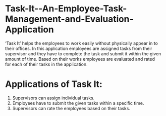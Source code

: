 # Task-It--An-Employee-Task-Management-and-Evaluation-Application
‘Task It’ helps the employees to work easily without physically appear in to their offices. In this application employees are assigned tasks from their supervisor and they have to complete the task and submit it within the given amount of time. Based on their works employees are evaluated and rated for each of their tasks in the application. 
# Applications of Task It:
1.	Supervisors can assign individual tasks.
2.  Employees have to submit the given tasks within a specific time.
3.	Supervisors can rate the employees based on their tasks.

